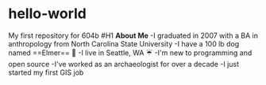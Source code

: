 # hello-world
My first repository for 604b
#H1 **About Me** 
-I graduated in 2007 with a BA in anthropology from North Carolina State University
-I have a 100 lb dog named ==Elmer== :dog:
-I live in Seattle, WA :umbrella:
-I'm new to programming and open source
-I've worked as an archaeologist for over a decade
-I just started my first GIS job

